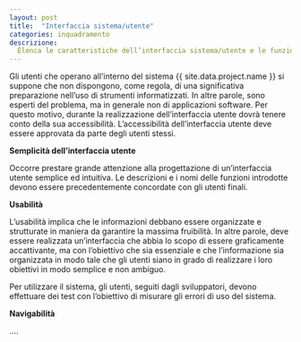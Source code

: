 ```yaml
---
layout: post
title:  "Interfaccia sistema/utente"
categories: inquadramento
descrizione:
  Elenca le caratteristiche dell’interfaccia sistema/utente e le funzionalità a cui il sistema deve assolvere. Inoltre, è necessario elencare le caratteristiche dell’interfaccia utente in termini di formato dello screen, layout di pagine, contenuti del report o dei menu, la lunghezza dei messaggi di errore (corti, lunghi).
---
```


Gli utenti che operano all’interno del sistema {{ site.data.project.name }} si suppone che non dispongono, come regola, di una significativa preparazione nell’uso di strumenti informatizzati. In altre parole, sono esperti del problema, ma in generale non di applicazioni software. Per questo motivo, durante la realizzazione dell’interfaccia utente dovrà tenere conto della sua accessibilità. L’accessibilità dell’interfaccia utente deve essere approvata da parte degli utenti stessi.

**Semplicità dell’interfaccia utente**

Occorre prestare grande attenzione alla progettazione di un’interfaccia utente semplice ed intuitiva. Le descrizioni e i nomi delle funzioni introdotte devono essere precedentemente concordate con gli utenti finali.

**Usabilità**

L’usabilità implica che le informazioni debbano essere organizzate e strutturate in maniera da garantire la massima fruibilità. In altre parole, deve essere realizzata un’interfaccia che abbia lo scopo di essere graficamente accattivante, ma con l’obiettivo che sia essenziale e che l’informazione sia organizzata in modo tale che gli utenti siano in grado di realizzare i loro obiettivi in modo semplice e non ambiguo. 

Per utilizzare il sistema, gli utenti, seguiti dagli sviluppatori, devono effettuare dei test con l’obiettivo di misurare gli errori di uso del sistema.

**Navigabilità**

....
